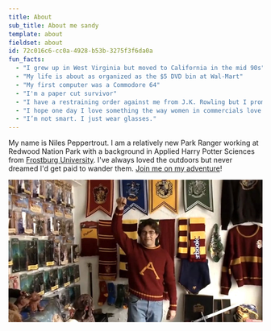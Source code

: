 ```yaml
---
title: About
sub_title: About me sandy
template: about
fieldset: about
id: 72c016c6-cc0a-4928-b53b-3275f3f6da0a
fun_facts:
  - "I grew up in West Virginia but moved to California in the mid 90s"
  - "My life is about as organized as the $5 DVD bin at Wal-Mart"
  - "My first computer was a Commodore 64"
  - "I'm a paper cut survivor"
  - "I have a restraining order against me from J.K. Rowling but I promise it's just a misunderstanding"
  - "I hope one day I love something the way women in commercials love yogurt"
  - "I’m not smart. I just wear glasses."
---
```

My name is Niles Peppertrout. I am a relatively new Park Ranger working at Redwood Nation Park with a background in Applied Harry Potter Sciences from [Frostburg University](http://frostburg.edu). I've always loved the outdoors but never dreamed I'd get paid to wander them. [Join me on my adventure](/blog)!

![Me](/assets/img/me.jpg)
